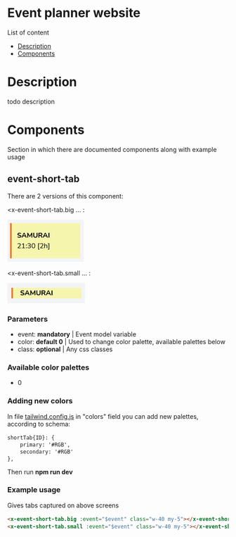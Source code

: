 # Event planner website

List of content

- [Description](#Description)
- [Components](#Components)

# Description
todo description

# Components
Section in which there are documented components along with example usage
## event-short-tab
There are 2 versions of this component:

<x-event-short-tab.big ... :

![x-event-short-tab.big](readme_res/event-short-tab/big.png)

<x-event-short-tab.small ... :

![x-event-short-tab.small](readme_res/event-short-tab/small.png)

### Parameters
- event: **mandatory** | Event model variable
- color: **default 0** | Used to change color palette, available palettes below
- class: **optional** | Any css classes

### Available color palettes
- 0
### Adding new colors
In file [tailwind.config.js](tailwind.config.js) in "colors" field you can add new
palettes, according to schema:

    shortTab{ID}: {
        primary: '#RGB',
        secondary: '#RGB'
    },
Then run **npm run dev**
### Example usage
Gives tabs captured on above screens
```html
<x-event-short-tab.big :event="$event" class="w-40 my-5"></x-event-short-tab.big>
<x-event-short-tab.small :event="$event" class="w-40 my-5"></x-event-short-tab.small>
```
